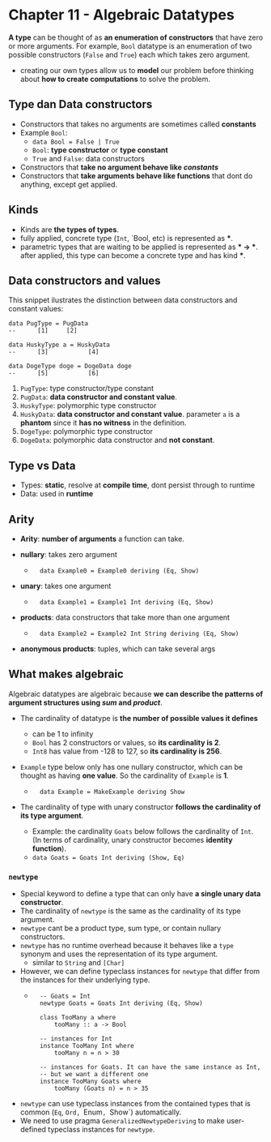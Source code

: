 # Chapter 11 - Algebraic Datatypes

**A type** can be thought of as **an enumeration of constructors** that have
zero or more arguments. For example, `Bool` datatype is an enumeration of two
possible constructors (`False` and `True`) each which takes zero argument.

* creating our own types allow us to **model** our problem before thinking about **how to create computations** to solve the problem.

## Type dan Data constructors

* Constructors that takes no arguments are sometimes called **constants**
* Example `Bool`: 
    * `data Bool = False | True`
    * `Bool`: **type constructor** or **type constant**
    * `True` and `False`: data constructors
* Constructors that **take no argument behave like *constants***
* Constructors that **take arguments behave like functions** that dont do anything,
  except get applied.

## Kinds

* Kinds are **the types of types**.
* fully applied, concrete type (`Int`, `Bool, etc) is represented as **\***.
* parametric types that are waiting to be applied is represented as **\* -> \***. after applied, this type can become a concrete type and has kind **\***.

## Data constructors and values

This snippet ilustrates the distinction between data constructors and constant
values:

```
data PugType = PugData
--      [1]     [2]

data HuskyType a = HuskyData
--      [3]           [4]

data DogeType doge = DogeData doge
--      [5]           [6]
```

1. `PugType`: type constructor/type constant
2. `PugData`: **data constructor and constant value**.
3. `HuskyType`: polymorphic type constructor
4. `HuskyData`: **data constructor and constant value**. parameter `a` is   a
   **phantom** since it **has no witness** in the definition.
5. `DogeType`: polymorphic type constructor
6. `DogeData`: polymorphic data constructor and **not constant**.

## Type vs Data

* Types: **static**, resolve at **compile time**, dont persist through to runtime
* Data: used in **runtime**

## Arity

* **Arity**: **number of arguments** a function can take.

* **nullary**: takes zero argument
    * ```
        data Example0 = Example0 deriving (Eq, Show)
      ```
* **unary**: takes one argument
    * ```
        data Example1 = Example1 Int deriving (Eq, Show)
      ```
* **products**: data constructors that take more than one argument
    * ```
        data Example2 = Example2 Int String deriving (Eq, Show)
      ```

* **anonymous products**: tuples, which can take several args

## What makes algebraic

Algebraic datatypes are algebraic because **we can describe the patterns of
argument structures using *sum* and *product***.

* The cardinality of datatype is **the number of possible values it defines**
    * can be 1 to infinity
    * `Bool` has 2 constructors or values, so **its cardinality is 2**.
    * `Int8` has value from -128 to 127, so **its cardinality is 256**.
* `Example` type below only has one nullary constructor, which can be thought
  as having **one value**. So the cardinality of `Example` is **1**.
    * ```
        data Example = MakeExample deriving Show
      ```

* The cardinality of type with unary constructor **follows the cardinality of its
  type argument**.
    * Example: the cardinality `Goats` below follows the cardinality of `Int`.
      (In terms of cardinality, unary constructor becomes **identity function**).
    * `data Goats = Goats Int deriving (Show, Eq)`

### `newtype`

* Special keyword to define a type that can only have **a single unary data
  constructor**.
* The cardinality of `newtype` is the same as the cardinality of its type
  argument.
* `newtype` cant be a product type, sum type, or contain nullary constructors.
* `newtype` has no runtime overhead because it behaves like a `type` synonym
  and uses the representation of its type argument.
    * similar to `String` and `[Char]`
* However, we can define typeclass instances for `newtype` that differ from the
  instances for their underlying type.
    * ```
        -- Goats = Int
        newtype Goats = Goats Int deriving (Eq, Show)

        class TooMany a where
            tooMany :: a -> Bool

        -- instances for Int
        instance TooMany Int where
            tooMany n = n > 30

        -- instances for Goats. It can have the same instance as Int,
        -- but we want a different one
        instance TooMany Goats where
            tooMany (Goats n) = n > 35
      ```
* `newtype` can use typeclass instances from the contained types that is common
  (`Eq`, `Ord, `Enum`, `Show`) automatically.
* We need to use pragma `GeneralizedNewtypeDeriving` to make user-defined
  typeclass instances for `newtype`.
